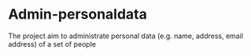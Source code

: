 # Admin-personaldata
The project aim to administrate personal data (e.g. name, address, email address) of a set of people
